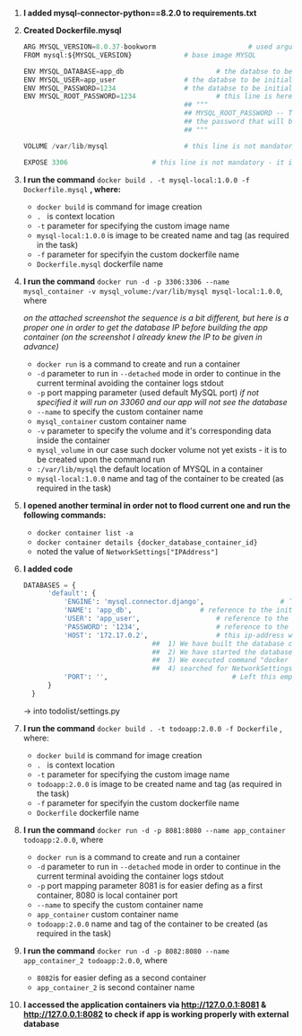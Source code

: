 1. **I added mysql-connector-python==8.2.0 to requirements.txt**
2. **Created Dockerfile.mysql**

    ```python
	ARG MYSQL_VERSION=8.0.37-bookworm     	                # used argument to develop a good practice
	FROM mysql:${MYSQL_VERSION}			 	# base image MYSQL

	ENV MYSQL_DATABASE=app_db				        # the databse to be initialized will have name app_db
	ENV MYSQL_USER=app_user					# the databse to be initialized will have user_name app_user
	ENV MYSQL_PASSWORD=1234					# the databse to be initialized will have password 1234
	ENV MYSQL_ROOT_PASSWORD=1234			        # this line is here as per advise of official docker mysql documentation (https://hub.docker.com/_/mysql):
											## """ 
											## MYSQL_ROOT_PASSWORD -- This variable is mandatory and specifies 
											## the password that will be set for the MySQL root superuser account. 
											## """

	VOLUME /var/lib/mysql					# this line is not mandatory - it is here to EXPOSE for others the default location of MYSQL in a container

	EXPOSE 3306						# this line is not mandatory - it is here to EXPOSE for others the port of container
    ```
3. **I run the command** `docker build . -t mysql-local:1.0.0 -f Dockerfile.mysql`  **, where:**

    * `docker build` is command for image creation
    * `. ` is context location
    * `-t` parameter for specifying the custom image name
    * `mysql-local:1.0.0` is image to be created name and tag (as required in the task)
    * `-f` parameter for specifyin the custom dockerfile name
    * `Dockerfile.mysql` dockerfile name
4. **I run the command** `docker run -d -p 3306:3306 --name mysql_container -v mysql_volume:/var/lib/mysql mysql-local:1.0.0`, where

    *on the attached screenshot the sequence is a bit different, but here is a proper one in order to get the database IP before building the app container
    (on the screenshot I already knew the IP to be given in advance)*

    * `docker run` is a command to create and run a container
    * `-d` parameter to run in `--detached` mode in order to continue in the current terminal avoiding the container logs stdout
    * `-p` port mapping parameter (used default MySQL port) *if not specified it will run on 33060 and our app will not see the database*
    * `--name` to specify the custom container name
    * `mysql_container` custom container name
    * `-v` parameter to specify the volume and it's corresponding data inside the container
    * `mysql_volume` in our case such docker volume not yet exists - it is to be created upon the command run
    * `:/var/lib/mysql` the default location of MYSQL in a container
    * `mysql-local:1.0.0` name and tag of the container to be created (as required in the task)
5. **I opened another terminal in order not to flood current one and run the following commands:**

    * `docker container list -a`
    * `docker container details {docker_database_container_id}`
    * noted the value of `NetworkSettings["IPAddress"]`
6. **I added code**

    ```python
    DATABASES = {
          'default': {
              'ENGINE': 'mysql.connector.django',	                # ¯\_(ツ)_/¯ 
              'NAME': 'app_db',					# reference to the initialized database name
              'USER': 'app_user',					# reference to the initialized database login
              'PASSWORD': '1234',					# reference to the initialized database pass
              'HOST': '172.17.0.2',  				# this ip-address we have got through the following sequence:
    								##  1) We have built the database container
    								##  2) We have started the database container
    								##  3) We executed command "docker container details {database_container_id}"
    								##  4) searched for NetworkSettings["IPAddress"]
              'PORT': '',  				                # Left this empty to use the default MySQL port (3306).
          }
      }
    ```

     -> into todolist/settings.py
7. **I run the command** `docker build . -t todoapp:2.0.0 -f Dockerfile` , where:

    * `docker build` is command for image creation
    * `. ` is context location
    * `-t` parameter for specifying the custom image name
    * `todoapp:2.0.0` is image to be created name and tag (as required in the task)
    * `-f` parameter for specifyin the custom dockerfile name
    * `Dockerfile` dockerfile name
8. **I run the command** `docker run -d -p 8081:8080 --name app_container todoapp:2.0.0`, where

    * `docker run` is a command to create and run a container
    * `-d` parameter to run in `--detached` mode in order to continue in the current terminal avoiding the container logs stdout
    * `-p` port mapping parameter 8081 is for easier defing as a first container, 8080 is local container port
    * `--name` to specify the custom container name
    * `app_container` custom container name
    * `todoapp:2.0.0` name and tag of the container to be created (as required in the task)
9. **I run the command** `docker run -d -p 8082:8080 --name app_container_2 todoapp:2.0.0`, where

    * `8082`is for easier defing as a second container
    * `app_container_2` is second container name
10. **I accessed the application containers via http://127.0.0.1:8081 & http://127.0.0.1:8082 to check if app is working properly with external database**